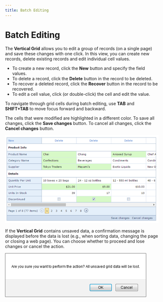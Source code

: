 ```yaml
---
title: Batch Editing
---
```

# Batch Editing
The **Vertical Grid** allows you to edit a group of records (on a single page) and save these changes with one click. In this view, you can create new records, delete existing records and edit individual cell values.
* To create a new record, click the **New** button and specify the field values.
* To delete a record, click the **Delete** button in the record to be deleted.
* To recover a deleted record, click the **Recover** button in the record to be recovered.
* To edit a cell value, click (or double-click) the cell and edit the value.

To navigate through grid cells during batch editing, use **TAB** and **SHIFT+TAB** to move focus forward and backward.

The cells that were modified are highlighted in a different color. To save all changes, click the **Save changes** button. To cancel all changes, click the **Cancel changes** button.

![EUD-ASPxVerticalGrid-BatchEditing](../../../images/Img127003.png)

If the **Vertical Grid** contains unsaved data, a confirmation message is displayed before the data is lost (e.g., when sorting data, changing the page or closing a web page). You can choose whether to proceed and lose changes or cancel the action.

![Grid_BatchMessage](../../../images/Img22760.png)